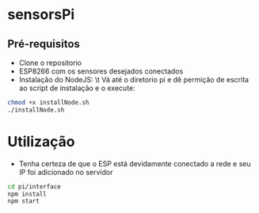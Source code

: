 # sensorsPi

## Pré-requisitos 
* Clone o repositorio
* ESP8266 com os sensores desejados conectados
* Instalação do NodeJS:
\t Vá até o diretorio pi e dê permição de escrita ao script de instalação e o execute:
```sh
chmod +x installNode.sh
./installNode.sh
```
# Utilização

* Tenha certeza de que o ESP está devidamente conectado a rede e seu IP foi adicionado no servidor
```sh
cd pi/interface
npm install
npm start
```



